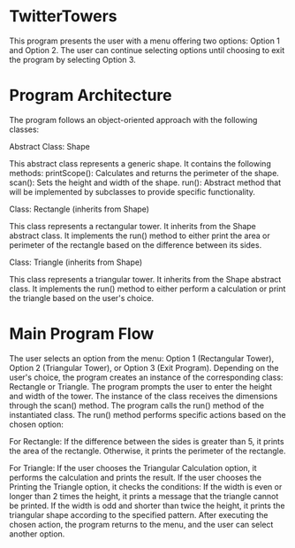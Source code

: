 # TwitterTowers
This program presents the user with a menu offering two options: Option 1 and Option 2.
The user can continue selecting options until choosing to exit the program by selecting Option 3.

 # Program Architecture
The program follows an object-oriented approach with the following classes:

Abstract Class: Shape

This abstract class represents a generic shape.
It contains the following methods:
printScope(): Calculates and returns the perimeter of the shape.
scan(): Sets the height and width of the shape.
run(): Abstract method that will be implemented by subclasses to provide specific functionality.

Class: Rectangle (inherits from Shape)

This class represents a rectangular tower.
It inherits from the Shape abstract class.
It implements the run() method to either print the area or perimeter of the rectangle based on the difference between its sides.

Class: Triangle (inherits from Shape)

This class represents a triangular tower.
It inherits from the Shape abstract class.
It implements the run() method to either perform a calculation or print the triangle based on the user's choice.

# Main Program Flow
The user selects an option from the menu: Option 1 (Rectangular Tower), Option 2 (Triangular Tower), or Option 3 (Exit Program).
Depending on the user's choice, the program creates an instance of the corresponding class: Rectangle or Triangle.
The program prompts the user to enter the height and width of the tower.
The instance of the class receives the dimensions through the scan() method.
The program calls the run() method of the instantiated class.
The run() method performs specific actions based on the chosen option:

For Rectangle:
If the difference between the sides is greater than 5,
it prints the area of the rectangle.
Otherwise, it prints the perimeter of the rectangle.

For Triangle:
If the user chooses the Triangular Calculation option, it performs the calculation and prints the result.
If the user chooses the Printing the Triangle option, it checks the conditions:
If the width is even or longer than 2 times the height, it prints a message that the triangle cannot be printed.
If the width is odd and shorter than twice the height, it prints the triangular shape according to the specified pattern.
After executing the chosen action, the program returns to the menu, and the user can select another option.
